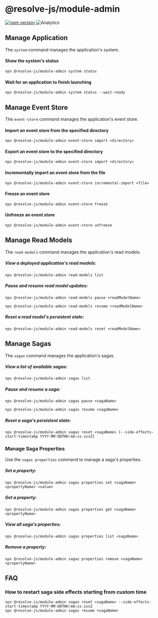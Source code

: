 # **@resolve-js/module-admin**

[![npm version](https://badge.fury.io/js/@resolve-js/module-admin.svg)](https://badge.fury.io/js/@resolve-js/module-admin)
![Analytics](https://ga-beacon.appspot.com/UA-118635726-1/packages-@resolve-js/module-admin-readme?pixel)

## Manage Application

The `system` command manages the application's system.

#### Show the system's status

```
npx @resolve-js/module-admin system status
```

#### Wait for an application to finish launching

```
npx @resolve-js/module-admin system status --wait-ready
```

## Manage Event Store

The `event-store` command manages the application's event store.

#### Import an event store from the specified directory

```
npx @resolve-js/module-admin event-store import <directory>
```

#### Export an event store to the specified directory

```
npx @resolve-js/module-admin event-store import <directory>
```

#### Incrementally import an event store from the file

```
npx @resolve-js/module-admin event-store incremental-import <file>
```

#### Freeze an event store

```
npx @resolve-js/module-admin event-store freeze
```

#### Unfreeze an event store

```
npx @resolve-js/module-admin event-store unfreeze
```

## Manage Read Models

The `read-models` command manages the application's read models.

##### View a deployed application's read models:

```
npx @resolve-js/module-admin read-models list
```

##### Pause and resume read model updates:

```
npx @resolve-js/module-admin read-models pause <readModelName>
```

```
npx @resolve-js/module-admin read-models resume <readModelName>
```

##### Reset a read model's persistent state:

```
npx @resolve-js/module-admin read-models reset <readModelName>
```

## Manage Sagas

The `sagas` command manages the application's sagas.

##### View a list of available sagas:

```
npx @resolve-js/module-admin sagas list
```

##### Pause and resume a saga:

```
npx @resolve-js/module-admin sagas pause <sagaName>
```

```
npx @resolve-js/module-admin sagas resume <sagaName>
```

##### Reset a saga's persistent state:

```
npx @resolve-js/module-admin sagas reset <sagaName> [--side-effects-start-timestamp YYYY-MM-DDTHH:mm:ss.sssZ]
```

### Manage Saga Properties

Use the `sagas properties` command to manage a saga's properties.

##### Set a property:

```
npx @resolve-js/module-admin sagas properties set <sagaName> <propertyName> <value>
```

##### Get a property:

```
npx @resolve-js/module-admin sagas properties get <sagaName> <propertyName>
```

##### View all saga's properties:

```
npx @resolve-js/module-admin sagas properties list <sagaName>
```

##### Remove a property:

```
npx @resolve-js/module-admin sagas properties remove <sagaName> <propertyName>
```

## FAQ

### How to restart saga side effects starting from custom time

```
npx @resolve-js/module-admin sagas reset <sagaName> --side-effects-start-timestamp YYYY-MM-DDTHH:mm:ss.sssZ
npx @resolve-js/module-admin sagas resume <sagaName>
```
